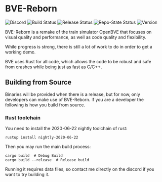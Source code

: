 # BVE-Reborn

![[Discord](https://discord.gg/RxJHE2D)](https://img.shields.io/discord/451037457475960852?color=7289DA&label=discord&style=flat-square)
![Build Status](https://img.shields.io/github/workflow/status/BVE-Reborn/bve-reborn/build?label=build&style=flat-square)
![Release Status](https://img.shields.io/github/workflow/status/BVE-Reborn/bve-reborn/release?label=release&style=flat-square)
![Repo-State Status](https://img.shields.io/github/workflow/status/BVE-Reborn/bve-reborn/repo-state?label=repo-state&style=flat-square)
![Version](https://img.shields.io/github/v/release/BVE-Reborn/bve-reborn?include_prereleases&label=version&style=flat-square)

BVE-Reborn is a remake of the train simulator OpenBVE that focuses on visual quality and
performance, as well as code quality and flexibility.

While progress is strong, there is still a lot of work to do in order to get a working
demo.

BVE uses Rust for all code, which allows the code to be robust and safe from crashes
while being just as fast as C/C++.

## Building from Source

Binaries will be provided when there is a release, but for now, only developers can
make use of BVE-Reborn. If you are a developer the following is how you build from source.

### Rust toolchain

You need to install the 2020-06-22 nightly toolchain of rust:

```
rustup install nightly-2020-06-22
```

Then you may run the main build process:

```
cargo build  # Debug Build
cargo build --release  # Release build
```

Running it requires data files, so contact me directly on the discord if you want to try building it.
